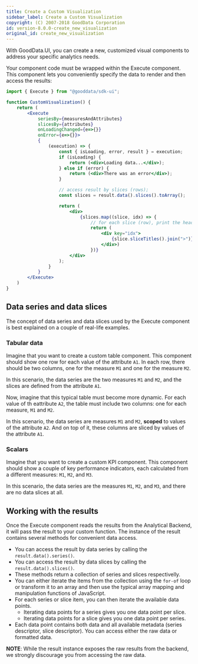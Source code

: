 ```yaml
---
title: Create a Custom Visualization
sidebar_label: Create a Custom Visualization
copyright: (C) 2007-2018 GoodData Corporation
id: version-8.0.0-create_new_visualization
original_id: create_new_visualization
---
```


With GoodData.UI, you can create a new, customized visual components to address your specific analytics needs.

Your component code must be wrapped within the Execute component. This component lets you conveniently specify
the data to render and then access the results:

```jsx
import { Execute } from "@gooddata/sdk-ui";

function CustomVisualization() {
    return (
        <Execute
            seriesBy={measuresAndAttributes}
            slicesBy={attributes}
            onLoadingChanged={e=>{}}
            onError={e=>{}}>
            {
                (execution) => {
                    const { isLoading, error, result } = execution;
                    if (isLoading) {
                        return (<div>Loading data...</div>);
                    } else if (error) {
                        return (<div>There was an error</div>);
                    }

                    // access result by slices (rows);
                    const slices = result.data().slices().toArray();

                    return (
                        <div>
                            {slices.map((slice, idx) => {
                                // for each slice (row), print the header and then the actual formatted data points
                                return (
                                    <div key="idx">
                                        {slice.sliceTitles().join(">")} - {slice.dataPoints().map(dp => dp.formattedValue())}
                                    </div>)
                                })}
                        </div>
                    );
                }
            }
        </Execute>
    )
}
```

## Data series and data slices

The concept of data series and data slices used by the Execute component is best explained on a couple of real-life examples.

### Tabular data

Imagine that you want to create a custom table component. This component should show one row for each value of the
attribute `A1`. In each row, there should be two columns, one for the measure `M1` and one for the measure `M2`.

In this scenario, the data series are the two measures `M1` and `M2`, and the slices are defined from the attribute `A1`.

Now, imagine that this typical table must become more dynamic. For each value of th eattribute `A2`, the table must include two columns: one for each measure, `M1` and `M2`.

In this scenario, the data series are measures `M1` and `M2`, **scoped** to values of the attribute `A2`. And on top of it,
these columns are sliced by values of the attribute `A1`.

### Scalars

Imagine that you want to create a custom KPI component. This component should show a couple of key performance indicators,
each calculated from a different measures: `M1`, `M2`, and `M3`.

In this scenario, the data series are the measures `M1`, `M2`, and `M3`, and there are no data slices at all.

## Working with the results

Once the Execute component reads the results from the Analytical Backend, it will pass the result to your custom function.
The instance of the result contains several methods for convenient data access.

  -  You can access the result by data series by calling the `result.data().series()`.
  -  You can access the result by data slices by calling the `result.data().slices()`.
  -  These methods return a collection of series and slices respectivelly.
  -  You can either iterate the items from the collection using the `for-of` loop or transform it to an array and then use the typical array mapping and manipulation functions of JavaScript.
  -  For each series or slice item, you can then iterate the available data points.
     -  Iterating data points for a series gives you one data point per slice.
     -  Iterating data points for a slice gives you one data point per series.
  -  Each data point contains both data and all available metadata (series descriptor, slice descriptor). You can
     access either the raw data or formatted data.

**NOTE**: While the result instance exposes the raw results from the backend, we strongly discourage you from accessing
the raw data.
